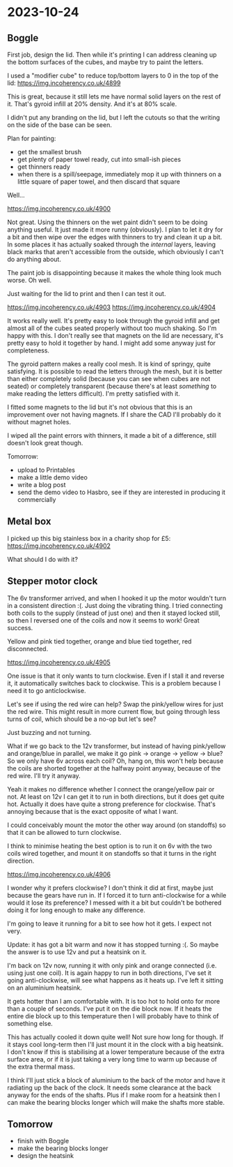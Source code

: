 # 2023-10-24

## Boggle

First job, design the lid. Then while it's printing I can address cleaning up the bottom surfaces of the cubes,
and maybe try to paint the letters.

I used a "modifier cube" to reduce top/bottom layers to 0 in the top of the lid: https://img.incoherency.co.uk/4899

This is great, because it still lets me have normal solid layers on the rest of it. That's gyroid infill at 20% density.
And it's at 80% scale.

I didn't put any branding on the lid, but I left the cutouts so that the writing on the side of the base can be seen.

Plan for painting:

* get the smallest brush
* get plenty of paper towel ready, cut into small-ish pieces
* get thinners ready
* when there is a spill/seepage, immediately mop it up with thinners on a little square of paper towel, and then discard that square

Well...

https://img.incoherency.co.uk/4900

Not great. Using the thinners on the wet paint didn't seem to be doing anything useful. It just made it more runny (obviously).
I plan to let it dry for a bit and then wipe over the edges with thinners to try and clean it up a bit.
In some places it has actually soaked through the *internal* layers, leaving black marks that aren't accessible from the outside,
which obviously I can't do anything about.

The paint job is disappointing because it makes the whole thing look much worse. Oh well.

Just waiting for the lid to print and then I can test it out.

https://img.incoherency.co.uk/4903
https://img.incoherency.co.uk/4904

It works really well. It's pretty easy to look through the gyroid infill and get almost all of the cubes seated properly
without too much shaking. So I'm happy with this. I don't really see that magnets on the lid are necessary, it's pretty
easy to hold it together by hand. I might add some anyway just for completeness.

The gyroid pattern makes a really cool mesh. It is kind of springy, quite satisfying. It is possible to read the letters
through the mesh, but it is better than either completely solid (because you can see when cubes are not seated) or completely
transparent (because there's at least *something* to make reading the letters difficult). I'm pretty satisfied with it.

I fitted some magnets to the lid but it's not obvious that this is an improvement over not having magnets. If I share the
CAD I'll probably do it without magnet holes.

I wiped all the paint errors with thinners, it made a bit of a difference, still doesn't look great though.

Tomorrow:

* upload to Printables
* make a little demo video
* write a blog post
* send the demo video to Hasbro, see if they are interested in producing it commercially

## Metal box

I picked up this big stainless box in a charity shop for £5: https://img.incoherency.co.uk/4902

What should I do with it?

## Stepper motor clock

The 6v transformer arrived, and when I hooked it up the motor wouldn't turn in a consistent direction :(. Just doing
the vibrating thing. I tried connecting both coils to the supply (instead of just one) and then it stayed locked still,
so then I reversed one of the coils and now it seems to work! Great success.

Yellow and pink tied together, orange and blue tied together, red disconnected.

https://img.incoherency.co.uk/4905

One issue is that it only wants to turn clockwise. Even if I stall it and reverse it, it automatically
switches back to clockwise. This is a problem because I need it to go anticlockwise.

Let's see if using the red wire can help? Swap the pink/yellow wires for just the red wire. This might result
in more current flow, but going through less turns of coil, which should be a no-op but let's see?

Just buzzing and not turning.

What if we go back to the 12v transformer, but instead of having pink/yellow and orange/blue in parallel,
we make it go pink -> orange -> yellow -> blue? So we only have 6v across each coil? Oh, hang on, this won't help
because the coils are shorted together at the halfway point anyway, because of the red wire. I'll try it anyway.

Yeah it makes no difference whether I connect the orange/yellow pair or not. At least on 12v I can get it to run in both directions,
but it does get quite hot. Actually it does have quite a strong preference for clockwise. That's annoying because that
is the exact opposite of what I want.

I could conceivably mount the motor the other way around (on standoffs) so that it can be allowed to turn clockwise.

I think to minimise heating the best option is to run it on 6v with the two coils wired together, and mount it on standoffs
so that it turns in the right direction.

https://img.incoherency.co.uk/4906

I wonder why it prefers clockwise? I don't think it did at first, maybe just because the gears have run in. If I forced it to turn
anti-clockwise for a while would it lose its preference? I messed with it a bit but couldn't be bothered doing it for long enough
to make any difference.

I'm going to leave it running for a bit to see how hot it gets. I expect not very.

Update: it has got a bit warm and now it has stopped turning :(. So maybe the answer is to use 12v and put a heatsink on it.

I'm back on 12v now, running it with only pink and orange connected (i.e. using just one coil). It is again happy to
run in both directions, I've set it going anti-clockwise, will see what happens as it heats up. I've left it sitting on an aluminium heatsink.

It gets hotter than I am comfortable with. It is too hot to hold onto for more than a couple of seconds. I've put it on the die
block now. If it heats the entire die block up to this temperature then I will probably have to think of something else.

This has actually cooled it down quite well! Not sure how long for though. If it stays cool long-term then I'll
just mount it in the clock with a big heatsink. I don't know if this is stabilising at a lower temperature because of
the extra surface area, or if it is just taking a very long time to warm up because of the extra thermal mass.

I think I'll just stick a block of aluminium to the back of the motor and have it radiating up the back of the clock.
It needs some clearance at the back anyway for the ends of the shafts. Plus if I make room for a heatsink then I can make
the bearing blocks longer which will make the shafts more stable.

## Tomorrow

* finish with Boggle
* make the bearing blocks longer
* design the heatsink
